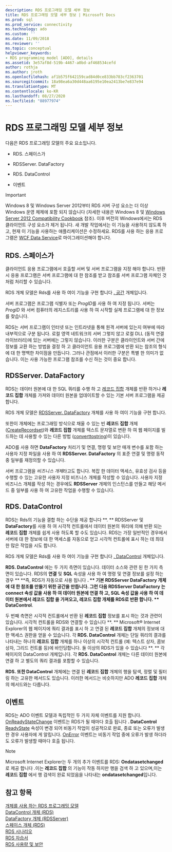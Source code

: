 ```yaml
---
description: RDS 프로그래밍 모델 세부 정보
title: RDS 프로그래밍 모델 세부 정보 | Microsoft Docs
ms.prod: sql
ms.prod_service: connectivity
ms.technology: ado
ms.custom: ''
ms.date: 11/09/2018
ms.reviewer: ''
ms.topic: conceptual
helpviewer_keywords:
- RDS programming model [ADO], details
ms.assetid: 3e57af8d-519b-4467-a0bd-af468534cefd
author: rothja
ms.author: jroth
ms.openlocfilehash: af1b575f642159cad84d0ce833bb783cf2363701
ms.sourcegitcommit: 18a98ea6a30d448aa6195e10ea2413be7e837e94
ms.translationtype: MT
ms.contentlocale: ko-KR
ms.lasthandoff: 08/27/2020
ms.locfileid: "88977974"
---
```

# <a name="rds-programming-model-in-detail"></a>RDS 프로그래밍 모델 세부 정보
다음은 RDS 프로그래밍 모델의 주요 요소입니다.  
  
-   RDS. 스페이스가  
  
-   RDSServer. DataFactory  
  
-   RDS. DataControl  
  
-   이벤트  
  
> [!IMPORTANT]
>  Windows 8 및 Windows Server 2012부터 RDS 서버 구성 요소는 더 이상 Windows 운영 체제에 포함 되지 않습니다 (자세한 내용은 Windows 8 및 [Windows Server 2012 Compatibility Cookbook](https://www.microsoft.com/download/details.aspx?id=27416) 참조). 이후 버전의 Windows에서는 RDS 클라이언트 구성 요소가 제거 됩니다. 새 개발 작업에서는 이 기능을 사용하지 않도록 하고, 현재 이 기능을 사용하는 애플리케이션은 수정하세요. RDS를 사용 하는 응용 프로그램은 [WCF Data Service](https://go.microsoft.com/fwlink/?LinkId=199565)로 마이그레이션해야 합니다.  
  
## <a name="rdsdataspace"></a>RDS. 스페이스가  
 클라이언트 응용 프로그램에서 호출할 서버 및 서버 프로그램을 지정 해야 합니다. 반환 시 응용 프로그램은 서버 프로그램에 대 한 참조를 받고 참조를 서버 프로그램 자체인 것 처럼 처리할 수 있습니다.  
  
 RDS 개체 모델은 Rds를 사용 하 여이 기능을 구현 합니다 [. 공간](../../reference/rds-api/dataspace-object-rds.md) 개체입니다.  
  
 서버 프로그램은 프로그램 식별자 또는 *ProgID*를 사용 하 여 지정 됩니다. 서버는 *ProgID* 와 서버 컴퓨터의 레지스트리를 사용 하 여 시작할 실제 프로그램에 대 한 정보를 찾습니다.  
  
 RDS는 서버 프로그램이 인터넷 또는 인트라넷을 통해 원격 서버에 있는지 여부에 따라 내부적으로 구분 됩니다. 로컬 영역 네트워크의 서버 그렇지 않고 로컬 DLL (동적 연결 라이브러리)에 있는 서버에는 그렇지 않습니다. 이러한 구분은 클라이언트와 서버 간에 정보를 교환 하는 방법을 결정 하 고 클라이언트 응용 프로그램에 반환 되는 참조의 형식에 대 한 명백한 차이점을 만듭니다. 그러나 관점에서 이러한 구분은 특별 한 의미가 없습니다. 이는 사용 가능한 프로그램 참조를 수신 하는 것이 중요 합니다.  
  
## <a name="rdsserverdatafactory"></a>RDSServer. DataFactory  
 RDS는 데이터 원본에 대 한 SQL 쿼리를 수행 하 고 [레코드 집합](../../reference/ado-api/recordset-object-ado.md) 개체를 반환 하거나 **레코드 집합** 개체를 가져와 데이터 원본을 업데이트할 수 있는 기본 서버 프로그램을 제공 합니다.  
  
 RDS 개체 모델은 [RDSServer. DataFactory](../../reference/rds-api/datafactory-object-rdsserver.md) 개체를 사용 하 여이 기능을 구현 합니다.  
  
 또한이 개체에는 프로그래밍 방식으로 채울 수 있는 빈 **레코드 집합** 개체 ([CreateRecordset](../../reference/rds-api/createrecordset-method-rds.md))와 **레코드 집합** 개체를 텍스트 문자열로 변환 하 여 웹 페이지를 빌드하는 데 사용할 수 있는 다른 방법 ([converttostring](../../reference/rds-api/converttostring-method-rds.md))이 있습니다.  
  
 ADO를 사용 하면 **DataFactory** 처리기 및 연결, 명령 및 보안 매개 변수를 포함 하는 사용자 지정 파일을 사용 하 여 **RDSServer. DataFactory** 의 표준 연결 및 명령 동작 중 일부를 재정의할 수 있습니다.  
  
 서버 프로그램을 *비즈니스 개체*라고도 합니다. 복잡 한 데이터 액세스, 유효성 검사 등을 수행할 수 있는 고유한 사용자 지정 비즈니스 개체를 작성할 수 있습니다. 사용자 지정 비즈니스 개체를 작성 하는 경우에도 **RDSServer** 개체의 인스턴스를 만들고 해당 메서드 중 일부를 사용 하 여 고유한 작업을 수행할 수 있습니다.  
  
## <a name="rdsdatacontrol"></a>RDS. DataControl  
 RDS는 Rds의 기능을 결합 하는 수단을 제공 합니다 **. ** RDSServer 및 **DataFactory**를 사용 하 여 시각적 컨트롤에서 데이터 원본의 쿼리에 의해 반환 되는 **레코드 집합** 개체를 쉽게 사용 하도록 할 수도 있습니다. RDS는 가장 일반적인 경우에서 서버에 대 한 정보에 대 한 액세스를 자동으로 얻고 시각적 컨트롤에 표시 하는 데 최대한 많은 작업을 시도 합니다.  
  
 RDS 개체 모델은 Rds를 사용 하 여이 기능을 구현 합니다 [. DataControl](../../reference/rds-api/datacontrol-object-rds.md) 개체입니다.  
  
 **RDS. DataControl** 에는 두 가지 측면이 있습니다. 데이터 소스와 관련 된 한 가지 측면이 있습니다. RDS의 **연결** 및 **SQL** 속성을 사용 하 여 명령 및 연결 정보를 설정 하는 경우 ** **즉, RDS가 자동으로 사용 됩니다 **. ** 기본 **RDSServer DataFactory** 개체에 대 한 참조를 만들기 위한 공간을 만듭니다. 그런 다음 **RDSServer DataFactory** 는 **connect** 속성 값을 사용 하 여 데이터 원본에 연결 하 고, **SQL** 속성 값을 사용 하 여 데이터 원본에서 **레코드 집합** 을 가져오고, **레코드 집합** 개체를 RDS로 반환 합니다. ** DataControl**.  
  
 두 번째 측면은 시각적 컨트롤에서 반환 된 **레코드 집합** 정보를 표시 하는 것과 관련이 있습니다. 시각적 컨트롤을 RDS와 연결할 수 있습니다 **. ** Microsoft® Internet Explorer의 웹 페이지에 쿼리 결과를 표시 하 고 연결 된 **레코드 집합** 개체의 정보에 대 한 액세스 권한을 얻을 수 있습니다. 각 **RDS. DataControl** 개체는 단일 쿼리의 결과를 나타내는 하나의 **레코드 집합** 개체를 하나 이상의 시각적 컨트롤 (예: 텍스트 상자, 콤보 상자, 그리드 컨트롤 등)에 바인딩합니다. 둘 이상의 RDS가 있을 수 있습니다 **. ** 각 페이지의 DataControl 개체입니다. 각 **RDS. DataControl** 개체는 다른 데이터 원본에 연결 하 고 별도의 쿼리 결과를 포함할 수 있습니다.  
  
 **RDS. 또한 DataControl** 개체에는 연결 된 **레코드 집합** 개체의 행을 탐색, 정렬 및 필터링 하는 고유한 메서드도 있습니다. 이러한 메서드는 비슷하지만 ADO **레코드 집합** 개체의 메서드와는 다릅니다.  
  
## <a name="events"></a>이벤트  
 RDS는 ADO 이벤트 모델과 독립적인 두 가지 자체 이벤트를 지원 합니다. [OnReadyStateChange](../../reference/rds-api/onreadystatechange-event-rds.md) 이벤트는 RDS가 될 때마다 호출 됩니다 **. DataControl** [ReadyState](../../reference/rds-api/readystate-property-rds.md) 속성이 변경 되어 비동기 작업이 성공적으로 완료, 종료 또는 오류가 발생 한 경우 사용자에 게 알립니다. [OnError](../../reference/rds-api/onerror-event-rds.md) 이벤트는 비동기 작업 중에 오류가 발생 하더라도 오류가 발생할 때마다 호출 됩니다.  
  
> [!NOTE]
>  Microsoft Internet Explorer는 두 개의 추가 이벤트를 RDS: **Ondatasetchanged**로 제공 합니다 .이는 **레코드 집합** 의 기능이 작동 하지만 행을 검색 하 고 있으며,이는 **레코드 집합** 에서 행 검색이 완료 되었음을 나타내는 **ondatasetchanged**입니다.  
  
## <a name="see-also"></a>참고 항목  
 [개체를 사용 하는 RDS 프로그래밍 모델](./rds-programming-model-with-objects.md)   
 [DataControl 개체 (RDS)](../../reference/rds-api/datacontrol-object-rds.md)   
 [DataFactory 개체 (RDSServer)](../../reference/rds-api/datafactory-object-rdsserver.md)   
 [스페이스 개체 (RDS)](../../reference/rds-api/dataspace-object-rds.md)   
 [RDS 시나리오](./rds-scenario.md)   
 [RDS 자습서](./rds-tutorial.md)   
 [RDS 사용량 및 보안](./rds-usage-and-security.md)